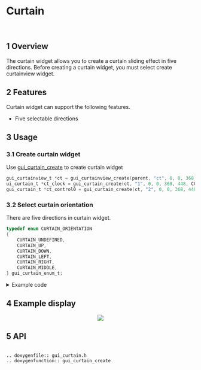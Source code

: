 # Curtain
<br>

## 1 Overview

The curtain widget allows you to create a curtain sliding effect in five directions.
Before creating a curtain widget, you must select create curtainview widget.

## 2 Features

Curtain widget can support the following features.

- Five selectable directions

## 3 Usage

### 3.1 Create curtain widget

Use [gui_curtain_create](#gui_curtain_create) to create curtain widget

```c
gui_curtainview_t *ct = gui_curtainview_create(parent, "ct", 0, 0, 368, 448);
ui_curtain_t *ct_clock = gui_curtain_create(ct, "1", 0, 0, 368, 448, CURTAIN_MIDDLE, 1);
gui_curtain_t *ct_control0 = gui_curtain_create(ct, "2", 0, 0, 368, 448, CURTAIN_UP, 1);
```

### 3.2 Select curtain orientation

There are five directions in curtain widget.

```c
typedef enum CURTAIN_ORIENTATION
{
    CURTAIN_UNDEFINED,
    CURTAIN_UP,
    CURTAIN_DOWN,
    CURTAIN_LEFT,
    CURTAIN_RIGHT,
    CURTAIN_MIDDLE,
} gui_curtain_enum_t;
```

<details> <summary>Example code</summary>

```c
#include "root_image_hongkong/ui_resource.h"
#include <gui_img.h>
#include "gui_curtainview.h"
#include "gui_curtain.h"
#include "gui_canvas.h"

void page_tb_clock(void *parent)
{
    gui_curtainview_t *ct = gui_curtainview_create(parent, "ct", 0, 0, 368, 448);
    GET_BASE(ct)->cover = true;
    gui_curtain_t *ct_clock = gui_curtain_create(ct, "1", 0, 0, 368, 448, CURTAIN_MIDDLE, 1);
    gui_curtain_t *ct_control0 = gui_curtain_create(ct, "2", 0, 0, 368, 448, CURTAIN_UP, 1);
    gui_curtain_t *ct_left = gui_curtain_create(ct, "3", 0, 0, 368, 448, CURTAIN_LEFT, 0.65f);

    gui_curtain_t *ct_card = gui_curtain_create(ct, "card", 0, 0, 368, 448, CURTAIN_DOWN, 1);

    extern void page_ct_clock(void *parent);
    extern void page_ct_sidebar(void *parent);
    extern void tabview_up_design(void *parent_widget);
    extern void curtain_down_design(void *parent_widget);
    page_ct_clock(ct_clock);
    page_ct_sidebar(ct_left);
    tabview_up_design(ct_control0);
    curtain_down_design(ct_card);
}
```

</details>

## 4 Example display


<div align=center><img src="https://foruda.gitee.com/images/1699869962427925475/4a382788_10641540.png"></div>


<span id="gui_curtain_create">

## 5 API

</span>

```eval_rst

.. doxygenfile:: gui_curtain.h
.. doxygenfunction:: gui_curtain_create
```

